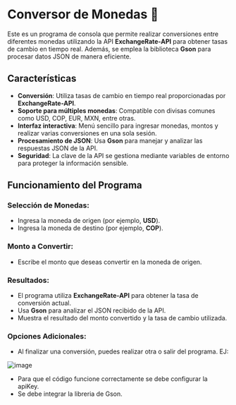 # Conversor de Monedas 💱

Este es un programa de consola que permite realizar conversiones entre diferentes monedas utilizando la API **ExchangeRate-API** para obtener tasas de cambio en tiempo real. Además, se emplea la biblioteca **Gson** para procesar datos JSON de manera eficiente.

## **Características**

- **Conversión**: Utiliza tasas de cambio en tiempo real proporcionadas por **ExchangeRate-API**.
- **Soporte para múltiples monedas**: Compatible con divisas comunes como USD, COP, EUR, MXN, entre otras.
- **Interfaz interactiva**: Menú sencillo para ingresar monedas, montos y realizar varias conversiones en una sola sesión.
- **Procesamiento de JSON**: Usa **Gson** para manejar y analizar las respuestas JSON de la API.
- **Seguridad**: La clave de la API se gestiona mediante variables de entorno para proteger la información sensible.

## **Funcionamiento del Programa**

### **Selección de Monedas**:

- Ingresa la moneda de origen (por ejemplo, **USD**).
- Ingresa la moneda de destino (por ejemplo, **COP**).

### **Monto a Convertir**:

- Escribe el monto que deseas convertir en la moneda de origen.

### **Resultados**:

- El programa utiliza **ExchangeRate-API** para obtener la tasa de conversión actual.
- Usa **Gson** para analizar el JSON recibido de la API.
- Muestra el resultado del monto convertido y la tasa de cambio utilizada.

### **Opciones Adicionales**:

- Al finalizar una conversión, puedes realizar otra o salir del programa.
EJ:

![image](https://github.com/user-attachments/assets/bbc37536-5dd6-43bf-abfe-2ca416d96e45)

- Para que el código funcione correctamente se debe configurar la apiKey.
- Se debe integrar la libreria de Gson.

